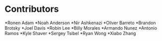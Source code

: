Contributors
============
*Ronen Adam
*Noah Anderson
*Nir Ashkenazi
*Oliver Barreto
*Brandon Brotsky
*Joel Davis
*Robin Lee
*Billy Morales
*Armando Nunez
*Antonio Ramos
*Kyle Shaver
*Sergey Tsibel
*Ryan Wong
*Xiabo Zhang
